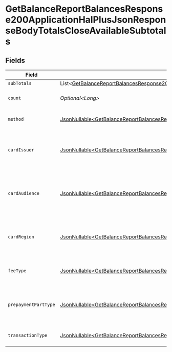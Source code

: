 # GetBalanceReportBalancesResponse200ApplicationHalPlusJsonResponseBodyTotalsCloseAvailableSubtotals


## Fields

| Field                                                                                                                                                                                                                                                                | Type                                                                                                                                                                                                                                                                 | Required                                                                                                                                                                                                                                                             | Description                                                                                                                                                                                                                                                          | Example                                                                                                                                                                                                                                                              |
| -------------------------------------------------------------------------------------------------------------------------------------------------------------------------------------------------------------------------------------------------------------------- | -------------------------------------------------------------------------------------------------------------------------------------------------------------------------------------------------------------------------------------------------------------------- | -------------------------------------------------------------------------------------------------------------------------------------------------------------------------------------------------------------------------------------------------------------------- | -------------------------------------------------------------------------------------------------------------------------------------------------------------------------------------------------------------------------------------------------------------------- | -------------------------------------------------------------------------------------------------------------------------------------------------------------------------------------------------------------------------------------------------------------------- |
| `subTotals`                                                                                                                                                                                                                                                          | List\<[GetBalanceReportBalancesResponse200ApplicationHalPlusJsonResponseBodyTotalsCloseAvailableSubtotalsSubTotals](../../models/operations/GetBalanceReportBalancesResponse200ApplicationHalPlusJsonResponseBodyTotalsCloseAvailableSubtotalsSubTotals.md)>         | :heavy_minus_sign:                                                                                                                                                                                                                                                   | N/A                                                                                                                                                                                                                                                                  |                                                                                                                                                                                                                                                                      |
| `count`                                                                                                                                                                                                                                                              | *Optional\<Long>*                                                                                                                                                                                                                                                    | :heavy_minus_sign:                                                                                                                                                                                                                                                   | Number of transactions of this type                                                                                                                                                                                                                                  | 50                                                                                                                                                                                                                                                                   |
| `method`                                                                                                                                                                                                                                                             | [JsonNullable\<GetBalanceReportBalancesResponse200ApplicationHalPlusJsonResponseBodyTotalsCloseAvailableMethod>](../../models/operations/GetBalanceReportBalancesResponse200ApplicationHalPlusJsonResponseBodyTotalsCloseAvailableMethod.md)                         | :heavy_minus_sign:                                                                                                                                                                                                                                                   | Payment type of the transactions                                                                                                                                                                                                                                     | creditcard                                                                                                                                                                                                                                                           |
| `cardIssuer`                                                                                                                                                                                                                                                         | [JsonNullable\<GetBalanceReportBalancesResponse200ApplicationHalPlusJsonResponseBodyTotalsCloseAvailableCardIssuer>](../../models/operations/GetBalanceReportBalancesResponse200ApplicationHalPlusJsonResponseBodyTotalsCloseAvailableCardIssuer.md)                 | :heavy_minus_sign:                                                                                                                                                                                                                                                   | In case of payments transactions with card, the card issuer will be available                                                                                                                                                                                        | amex                                                                                                                                                                                                                                                                 |
| `cardAudience`                                                                                                                                                                                                                                                       | [JsonNullable\<GetBalanceReportBalancesResponse200ApplicationHalPlusJsonResponseBodyTotalsCloseAvailableCardAudience>](../../models/operations/GetBalanceReportBalancesResponse200ApplicationHalPlusJsonResponseBodyTotalsCloseAvailableCardAudience.md)             | :heavy_minus_sign:                                                                                                                                                                                                                                                   | In case of payments trnsactions with card, the card audience will be available.                                                                                                                                                                                      | other                                                                                                                                                                                                                                                                |
| `cardRegion`                                                                                                                                                                                                                                                         | [JsonNullable\<GetBalanceReportBalancesResponse200ApplicationHalPlusJsonResponseBodyTotalsCloseAvailableCardRegion>](../../models/operations/GetBalanceReportBalancesResponse200ApplicationHalPlusJsonResponseBodyTotalsCloseAvailableCardRegion.md)                 | :heavy_minus_sign:                                                                                                                                                                                                                                                   | In case of payments transactions with card, the card region will be available.                                                                                                                                                                                       | domestic                                                                                                                                                                                                                                                             |
| `feeType`                                                                                                                                                                                                                                                            | [JsonNullable\<GetBalanceReportBalancesResponse200ApplicationHalPlusJsonResponseBodyTotalsCloseAvailableFeeType>](../../models/operations/GetBalanceReportBalancesResponse200ApplicationHalPlusJsonResponseBodyTotalsCloseAvailableFeeType.md)                       | :heavy_minus_sign:                                                                                                                                                                                                                                                   | Present when the transaction represents a fee.                                                                                                                                                                                                                       | payment-fee                                                                                                                                                                                                                                                          |
| `prepaymentPartType`                                                                                                                                                                                                                                                 | [JsonNullable\<GetBalanceReportBalancesResponse200ApplicationHalPlusJsonResponseBodyTotalsCloseAvailablePrepaymentPartType>](../../models/operations/GetBalanceReportBalancesResponse200ApplicationHalPlusJsonResponseBodyTotalsCloseAvailablePrepaymentPartType.md) | :heavy_minus_sign:                                                                                                                                                                                                                                                   | Prepayment part: fee itself, reimbursement, discount, VAT or rounding compensation.                                                                                                                                                                                  | fee                                                                                                                                                                                                                                                                  |
| `transactionType`                                                                                                                                                                                                                                                    | [JsonNullable\<GetBalanceReportBalancesResponse200ApplicationHalPlusJsonResponseBodyTotalsCloseAvailableTransactionType>](../../models/operations/GetBalanceReportBalancesResponse200ApplicationHalPlusJsonResponseBodyTotalsCloseAvailableTransactionType.md)       | :heavy_minus_sign:                                                                                                                                                                                                                                                   | Represents the transaction type                                                                                                                                                                                                                                      | payment                                                                                                                                                                                                                                                              |